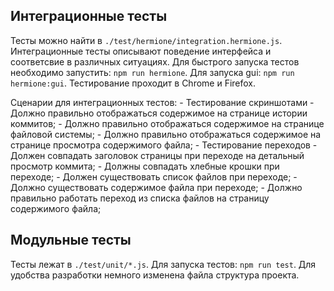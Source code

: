 ## Интеграционные тесты
Тесты можно найти в `./test/hermione/integration.hermione.js`. Интеграционные тесты описывают поведение интерфейса и соответсвие в различных ситуациях. Для быстрого запуска тестов необходимо запустить: `npm run hermione`. Для запуска gui: `npm run hermione:gui`.
Тестирование проходит в Chrome и Firefox.

Сценарии для интеграционных тестов:
    - Тестирование скриншотами
        - Должно правильно отображаться содержимое на странице истории коммитов;
        - Должно правильно отображаться содержимое на странице файловой системы;
        - Должно правильно отображаться содержимое на странице просмотра содержимого файла;
    - Тестирование переходов
        - Должен совпадать заголовок страницы при переходе на детальный просмотр коммита;
        - Должны совпадать хлебные крошки при переходе;
        - Должен существовать список файлов при переходе;
        - Должно существовать содержимое файла при переходе;
        - Должно правильно работать переход из списка файлов на страницу содержимого файла;

## Модульные тесты
Тесты лежат в `./test/unit/*.js`. 
Для запуска тестов: ```npm run test```.
Для удобства разработки немного изменена файла структура проекта.
